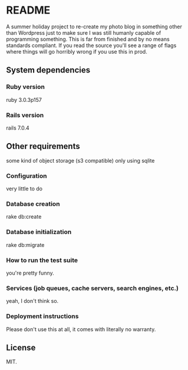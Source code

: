 # README

A summer holiday project to re-create my photo blog in something other than Wordpress just to make sure I was still humanly capable of programming something. This is far from finished and by no means standards compliant. If you read the 
source you'll see a range of flags where things will go horribly wrong if you use this in prod. 

## System dependencies

### Ruby version

ruby 3.0.3p157

### Rails version

rails 7.0.4

## Other requirements
some kind of object storage (s3 compatible)
only using sqlite

### Configuration

very little to do

### Database creation

rake db:create

### Database initialization

rake db:migrate

### How to run the test suite

you're pretty funny.

### Services (job queues, cache servers, search engines, etc.)

yeah, I don't think so.

### Deployment instructions

Please don't use this at all, it comes with literally no warranty.

## License

MIT.
